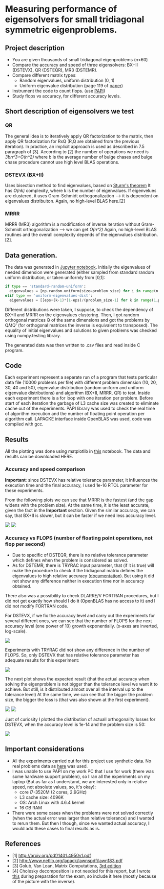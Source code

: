 # Measuring performance of eigensolvers for small tridiagonal symmetric eigenproblems.

## Project description

* You are given thousands of small tridiagonal eigenproblems (n<60)           
* Compare the accuracy and speed of three eigensolvers: BX+II (DSTEVX), QR (DSTEQR), MR3 (DSTEMR).
* Compare different matrix types:
   * Random eigenvalues, uniform distribution (0, 1)                            
   * Uniform eigenvalue distribution (page 119 of [paper](http://arxiv.org/pdf/1401.4950v1.pdf))
* Instrument the code to count flops. (use [PAPI](http://icl.cs.utk.edu/papi/))
* Study flops vs accuracy, for different accuracy levels.

## Short description of eigensolvers we test

### QR

The general idea is to iteratively apply QR factorization to the matrix, then apply QR factorization for RxQ (R,Q are obtained from the previous iteration). In practice, an implicit approach is used as described in 7.5 paragraph of [3]. According to [2] the number of operations we need is *3bn^3+O(n^2)* where b is the average number of bulge chases and bulge chase procedure cannot use high level BLAS operations.

### DSTEVX (BX+II)
Uses bisection method to find eigenvalues, based on [Sturm's theorem](https://en.wikipedia.org/wiki/Sturm%27s_theorem) It has *O(nk)* complexity, where k is the number of eigenvalues. If eigenvelues are clustered, it uses Gram-Schmidt orthogonalization --> it is dependent on eigenvalues distribuiton.  Again, no high-level BLAS here.[2]

### MRRR
MRRR (MR3) algorithm is a modification of inverse iteration without Gram-Schmidt orthogonalization --> we can get *O(n^2)* Again, no high-level BLAS routines and the overall complexity depends of the eigenvalues distribution. [2]. 

## Data generation.

The data was generated in [Jupyter notebook](https://github.com/yobibyte/hpmc-eigensolvers/blob/master/hmpc-data-generation.ipynb). Initially the eigenvalues of needed dimension were generated (either sampled from standard random uniform distribution, or taken uniformly from [0,1]:

```python
if type == 'standard-random-uniform':
  eigenvalues = [np.random.uniform(size=problem_size) for i in range(n_examples)]
elif type == 'uniform-eigenvalues-dist':
  eigenvalues = [[eps+(k-1)*(1-eps)/(problem_size-1) for k in range(1,problem_size+1)] for i in range(n_examples)]
```

Different distributions were taken, I suppose, to check the dependency of BX+II and MRRR on the eigenvalues clustering. Then, I got random orthogonal matrices Q of the same dimensions and got the problems by Q*M*Q' (for orthogonal matrices the inverse is equivalent to transposed). The equality of initial eigenvalues and solutions to given problems was checked using numpy.testing library.

The generated data was then written to .csv files and read inside C program.

## Code

Each experiment represent a separate run of a program that tests particular data file (10000 problems per file) with different problem dimension (10, 20, 30, 40 and 50), eigenvalue distribution (random uniform and uniform eigenvalue distributions) and algorithm (BX+II, MRRR, QR) to test. Inside each experiment there is a for loop with one iteration per problem. Before start of each iteration the garbage of L3 cache size was created to eliminate cache out of the experiments. PAPI library was used to check the real time of algorithm execution and the number of floating point operation per algorithm call. LAPACKE interface inside OpenBLAS was used, code was compiled with gcc.

## Results

All the plotting was done using matplotlib in [this](https://github.com/yobibyte/hpmc-eigensolvers/blob/master/results_analysis.ipynb) notebook. The data and results can be downloaded HERE.

### Accuracy and speed comparison

**Important**: since DSTEVX has relative tolerance parameter, it influences the execution time and the final accuracy, I used 1e-16 RTOL parameter for these experiments.

From the following plots we can see that MRRR is the fastest (and the gap widens with the problem size). At the same time, it is the least accurate, given the fact in the **Important** section. Given the similar accuracy, we can say, that BX+II is slower, but it can be faster if we need less accuracy level.

<img class='center' src="pics/time_vs_dim.png">
<img class='center' src="pics/loss_vs_dim.png"/>

### Accuracy vs FLOPS (number of floating point operations, **not** flop per second)

* Due to specific of DSTEQR, there is no relative tolerance parameter which defines when the problem is considered as solved. 
* As for DSTEMR, there is TRYRAC input parameter, that (if it is true) will make the procedure to check if the tridiagonal matrix defines the eigenvalues to high relative accuracy ([documentation](http://www.netlib.org/lapack/explore-html/d9/d1e/dstemr_8f_a613f73c16db5b9b111d56fb3e3feff0d.html#a613f73c16db5b9b111d56fb3e3feff0d)). But using it did not show any difference neither in execution time nor in accuracy obtained.

There also was a possibility to check DLARRE/V FORTRAN procedures, but I did not get exactly how should I do it (OpenBLAS has no access to it) and I did not modify FORTRAN code.

For DSTEVX, if we fix the accuracy level and carry out the experiments for several different ones, we can see that the number of FLOPS for the next accuracy level (one power of 10) growth exponentially. (x-axes are inverted, log-scale).

<img class='center' src="pics/flops_given_tol_dstevx.png"/>

Experiments with TRYRAC did not show any difference in the number of FLOPS. So, only DSTEVX that has relative tolerance parameter has adequate results for this experiment:

<img class='center' src="pics/flops_given_tryrac_dstemr.png"/>

The next plot shows the expected result (that the actual accuracy when solving the eigenproblem is not bigger than the tolerance level we want it to achieve. But still, is it distributed almost over all the interval up to the tolerance level) At the same time, we can see that the bigger the problem size, the bigger the loss is (that was also shown at the first experiment).

<img class='center' src="pics/med_los_given_tol.png"/>
<img class='center' src="pics/loss_given_tol.png"/>

Just of curiosity I plotted the distribution of actuall orthogonality losses for DSTEVX, when the accuracy level is 1e-14 and the problem size is 50:

<img class='center' src="pics/loss_distr.png"/>

## Important considerations

* All the experiments carried out for this project use synthetic data. No real problems data as [here](http://www.netlib.org/lapack/lawnspdf/lawn183.pdf) was used.
* I was unable to use PAPI on my work PC that I use for work (there was some hardware support problem), so I ran all the experiments on my laptop (But as far as I understand, we are interested only in relative speed, not absolute values, so, it's okay):
    * core i7-3520M (2 cores, 2.9GHz)
    * L3 cache size: 4096K
    * OS: Arch Linux with 4.6.4 kernel
    * 16 GB RAM
* There were some cases when the problems were not solved correctly (when the actual error was larger than relative tolerance) and I wanted to rerun them. But then I though, since we wanted actual accuracy, I would add these cases to final results as is.

## References
* [1] http://arxiv.org/pdf/1401.4950v1.pdf
* [2] http://www.netlib.org/lapack/lawnspdf/lawn183.pdf
* [3] Golub, Van Loan, Matrix Computations, [3rd edition](http://web.mit.edu/ehliu/Public/sclark/Golub%20G.H.,%20Van%20Loan%20C.F.-%20Matrix%20Computations.pdf)
* [4] Cholesky decomposition is not needed for this report, but I wrote [this](https://github.com/yobibyte/yobiblog/issues/5) during preparation for the exam, so include it here (mostly because of the picture with the inverse).
